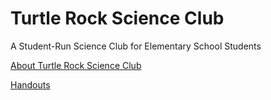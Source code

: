 <html>
  <h1>Turtle Rock Science Club</h1>
</div>
  <body>
      <p>A Student-Run Science Club for Elementary School Students</p>
<p></p>
    <p></p>
    <a href="about-us.html">About Turtle Rock Science Club</a>
    <p></p>
    <a href="documents.html"> Handouts </a>
  </body>
</html>
